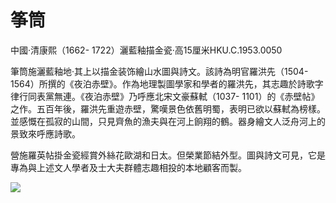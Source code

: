 # 筝筒  

中國·清康熙（1662- 1722）灑藍釉描金瓷·高15厘米HKU.C.1953.0050  

筆筒施灑藍釉地·其上以描金装饰繪山水圖與詩文。該詩為明官羅洪先（1504- 1564）所撰的《夜泊赤壁》。作為地理製圖學家和學者的羅洪先，其志趣於詩歌字律行同表黨無連。《夜泊赤壁》乃呼應北宋文豪蘇軾（1037- 1101）的《赤壁帖》之作。五百年後，羅洪先重遊赤壁，驚嘆景色依舊明蜀，表明已欲以蘇軾為榜樣。並感慨在孤寂的山間，只見齊魚的漁夫與在河上餉翔的鶴。器身繪文人泛舟河上的景致來呼應詩歌。  

營施羅英帖掛金瓷經賞外絲花歐湖和日太。但榮業節結外型。圖與詩文可見，它是專為與上述文人學者及士大夫群體志趣相投的本地顧客而製。  

![](https://cdn-mineru.openxlab.org.cn/result/2025-07-27/26ec8c02-599c-4b79-9876-e092d6287e02/1a928f96f0f3775dbeed934fa65c2720427db0f32455fa195ababff9d5296b9a.jpg)